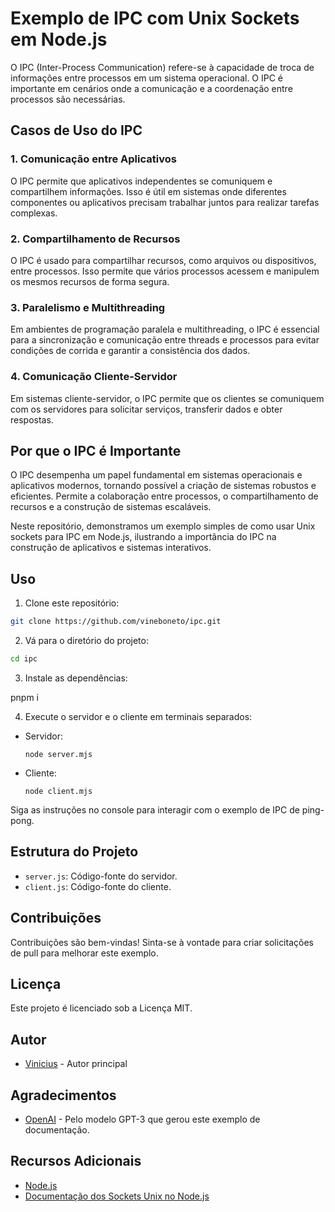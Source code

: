 # Exemplo de IPC com Unix Sockets em Node.js

O IPC (Inter-Process Communication) refere-se à capacidade de troca de informações entre processos em um sistema operacional. O IPC é importante em cenários onde a comunicação e a coordenação entre processos são necessárias.

## Casos de Uso do IPC

### 1. Comunicação entre Aplicativos

O IPC permite que aplicativos independentes se comuniquem e compartilhem informações. Isso é útil em sistemas onde diferentes componentes ou aplicativos precisam trabalhar juntos para realizar tarefas complexas.

### 2. Compartilhamento de Recursos

O IPC é usado para compartilhar recursos, como arquivos ou dispositivos, entre processos. Isso permite que vários processos acessem e manipulem os mesmos recursos de forma segura.

### 3. Paralelismo e Multithreading

Em ambientes de programação paralela e multithreading, o IPC é essencial para a sincronização e comunicação entre threads e processos para evitar condições de corrida e garantir a consistência dos dados.

### 4. Comunicação Cliente-Servidor

Em sistemas cliente-servidor, o IPC permite que os clientes se comuniquem com os servidores para solicitar serviços, transferir dados e obter respostas.

## Por que o IPC é Importante

O IPC desempenha um papel fundamental em sistemas operacionais e aplicativos modernos, tornando possível a criação de sistemas robustos e eficientes. Permite a colaboração entre processos, o compartilhamento de recursos e a construção de sistemas escaláveis.

Neste repositório, demonstramos um exemplo simples de como usar Unix sockets para IPC em Node.js, ilustrando a importância do IPC na construção de aplicativos e sistemas interativos.

## Uso

1. Clone este repositório:

```bash
git clone https://github.com/vineboneto/ipc.git
```

2. Vá para o diretório do projeto:

```bash
cd ipc
```

3. Instale as dependências:

pnpm i

4. Execute o servidor e o cliente em terminais separados:

- Servidor:

  ```
  node server.mjs
  ```

- Cliente:

  ```
  node client.mjs
  ```

Siga as instruções no console para interagir com o exemplo de IPC de ping-pong.

## Estrutura do Projeto

- `server.js`: Código-fonte do servidor.
- `client.js`: Código-fonte do cliente.

## Contribuições

Contribuições são bem-vindas! Sinta-se à vontade para criar solicitações de pull para melhorar este exemplo.

## Licença

Este projeto é licenciado sob a Licença MIT.

## Autor

- [Vinicius](https://github.com/vineboneto) - Autor principal

## Agradecimentos

- [OpenAI](https://openai.com) - Pelo modelo GPT-3 que gerou este exemplo de documentação.

## Recursos Adicionais

- [Node.js](https://nodejs.org)
- [Documentação dos Sockets Unix no Node.js](https://nodejs.org/api/net.html#net_unix_domain_socket_support)
